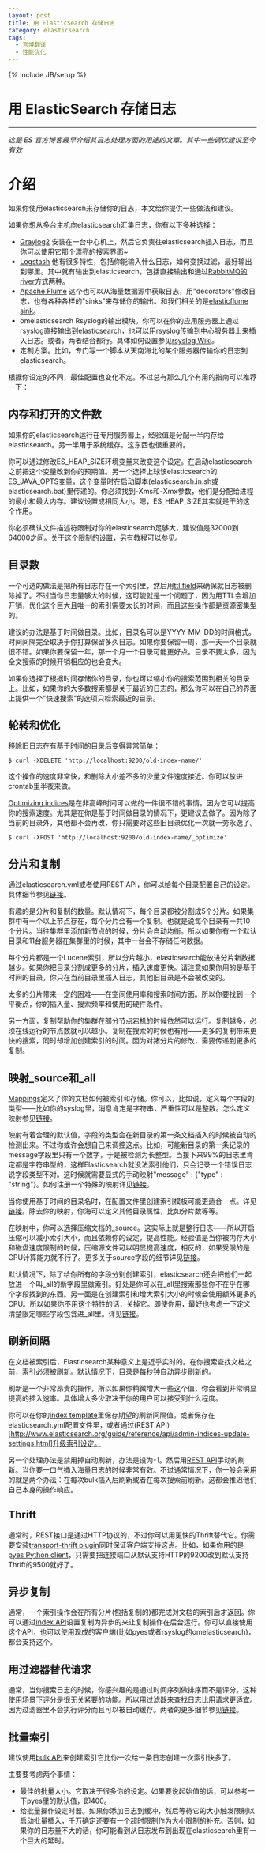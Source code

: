 ```yaml
---
layout: post
title: 用 ElasticSearch 存储日志
category: elasticsearch
tags:
  - 官博翻译
  - 性能优化
---
```

{% include JB/setup %}
# 用 ElasticSearch 存储日志
---
*这是 ES 官方博客最早介绍其日志处理方面的用途的文章。其中一些调优建议至今有效*

# 介绍

如果你使用elasticsearch来存储你的日志，本文给你提供一些做法和建议。

如果你想从多台主机向elasticsearch汇集日志，你有以下多种选择：

- [Graylog2](http://graylog2.org/) 安装在一台中心机上，然后它负责往elasticsearch插入日志，而且你可以使用它那个漂亮的搜索界面~
- [Logstash](http://logstash.net/) 他有很多特性，包括你能输入什么日志，如何变换过滤，最好输出到哪里。其中就有输出到elasticsearch，包括直接输出和通过[RabbitMQ的river](http://www.elasticsearch.org/guide/reference/river/rabbitmq.html)方式两种。
- [Apache Flume](https://cwiki.apache.org/FLUME/) 这个也可以从海量数据源中获取日志，用"decorators"修改日志，也有各种各样的"sinks"来存储你的输出。和我们相关的是[elasticflume sink](https://github.com/Aconex/elasticflume)。
- omelasticsearch Rsyslog的输出模块。你可以在你的应用服务器上通过rsyslog直接输出到elasticsearch，也可以用rsyslog传输到中心服务器上来插入日志。或者，两者结合都行。具体如何设置参见[rsyslog Wiki](http://wiki.rsyslog.com/index.php/HOWTO:_rsyslog_%2B_elasticsearch)。
- 定制方案。比如，专门写一个脚本从天南海北的某个服务器传输你的日志到elasticsearch。

根据你设定的不同，最佳配置也变化不定。不过总有那么几个有用的指南可以推荐一下：

## 内存和打开的文件数

如果你的elasticsearch运行在专用服务器上，经验值是分配一半内存给elasticsearch。另一半用于系统缓存，这东西也很重要的。

你可以通过修改ES_HEAP_SIZE环境变量来改变这个设定。在启动elasticsearch之前把这个变量改到你的预期值。另一个选择上球该elasticsearch的ES_JAVA_OPTS变量，这个变量时在启动脚本(elasticsearch.in.sh或elasticsearch.bat)里传递的。你必须找到-Xms和-Xmx参数，他们是分配给进程的最小和最大内存。建议设置成相同大小。嗯，ES_HEAP_SIZE其实就是干的这个作用。

你必须确认文件描述符限制对你的elasticsearch足够大，建议值是32000到64000之间。关于这个限制的设置，另有[教程](http://www.elasticsearch.org/tutorials/2011/04/06/too-many-open-files.html)可以参见。

## 目录数

一个可选的做法是把所有日志存在一个索引里，然后用[ttl field](http://www.elasticsearch.org/guide/reference/mapping/ttl-field.html)来确保就日志被删除掉了。不过当你日志量够大的时候，这可能就是一个问题了，因为用TTL会增加开销，优化这个巨大且唯一的索引需要太长的时间，而且这些操作都是资源密集型的。

建议的办法是基于时间做目录。比如，目录名可以是YYYY-MM-DD的时间格式。时间间隔完全取决于你打算保留多久日志。如果你要保留一周，那一天一个目录就很不错。如果你要保留一年，那一个月一个目录可能更好点。目录不要太多，因为全文搜索的时候开销相应的也会变大。

如果你选择了根据时间存储你的目录，你也可以缩小你的搜索范围到相关的目录上。比如，如果你的大多数搜索都是关于最近的日志的，那么你可以在自己的界面上提供一个"快速搜索"的选项只检索最近的目录。

## 轮转和优化

移除旧日志在有基于时间的目录后变得异常简单：

    $ curl -XDELETE 'http://localhost:9200/old-index-name/'

这个操作的速度非常快，和删除大小差不多的少量文件速度接近。你可以放进crontab里半夜来做。

[Optimizing indices](http://www.elasticsearch.org/guide/reference/api/admin-indices-optimize.html)是在非高峰时间可以做的一件很不错的事情。因为它可以提高你的搜索速度。尤其是在你是基于时间做目录的情况下，更建议去做了。因为除了当前的目录外，其他都不会再改，你只需要对这些旧目录优化一次就一劳永逸了。

    $ curl -XPOST 'http://localhost:9200/old-index-name/_optimize'

## 分片和复制

通过elasticsearch.yml或者使用REST API，你可以给每个目录配置自己的设定。具体细节参见[链接](http://www.elasticsearch.org/guide/reference/setup/configuration.html)。

有趣的是分片和复制的数量。默认情况下，每个目录都被分割成5个分片。如果集群中有一个以上节点存在，每个分片会有一个复制。也就是说每个目录有一共10个分片。当往集群里添加新节点的时候，分片会自动均衡。所以如果你有一个默认目录和11台服务器在集群里的时候，其中一台会不存储任何数据。

每个分片都是一个Lucene索引，所以分片越小，elasticsearch能放进分片新数据越少。如果你把目录分割成更多的分片，插入速度更快。请注意如果你用的是基于时间的目录，你只在当前目录里插入日志，其他旧目录是不会被改变的。

太多的分片带来一定的困难——在空间使用率和搜索时间方面。所以你要找到一个平衡点，你的插入量、搜索频率和使用的硬件条件。

另一方面，复制帮助你的集群在部分节点宕机的时候依然可以运行。复制越多，必须在线运行的节点数就可以越小。复制在搜索的时候也有用——更多的复制带来更快的搜索，同时却增加创建索引的时间。因为对猪分片的修改，需要传递到更多的复制。

## 映射_source和_all

[Mappings](http://www.elasticsearch.org/guide/reference/mapping/)定义了你的文档如何被索引和存储。你可以，比如说，定义每个字段的类型——比如你的syslog里，消息肯定是字符串，严重性可以是整数。怎么定义映射参见[链接](http://www.elasticsearch.org/guide/reference/api/admin-indices-put-mapping.html)。

映射有着合理的默认值，字段的类型会在新目录的第一条文档插入的时候被自动的检测出来。不过你或许会想自己来调控这点。比如，可能新目录的第一条记录的message字段里只有一个数字，于是被检测为长整型。当接下来99%的日志里肯定都是字符串型的，这样Elasticsearch就没法索引他们，只会记录一个错误日志说字段类型不对。这时候就需要显式的手动映射"message" : {"type" : "string"}。如何注册一个特殊的映射详见[链接](http://www.elasticsearch.org/guide/reference/api/admin-indices-put-mapping.html)。

当你使用基于时间的目录名时，在配置文件里创建索引模板可能更适合一点。详见[链接](http://www.elasticsearch.org/guide/reference/api/admin-indices-templates.html)。除去你的映射，你海可以定义其他目录属性，比如分片数等等。

在映射中，你可以选择压缩文档的_source。这实际上就是整行日志——所以开启压缩可以减小索引大小，而且依赖你的设定，提高性能。经验值是当你被内存大小和磁盘速度限制的时候，压缩源文件可以明显提高速度，相反的，如果受限的是CPU计算能力就不行了。更多关于source字段的细节详见[链接](http://www.elasticsearch.org/guide/reference/mapping/source-field.html)。

默认情况下，除了给你所有的字段分别创建索引，elasticsearch还会把他们一起放进一个叫_all的新字段里做索引。好处是你可以在_all里搜索那些你不在乎在哪个字段找到的东西。另一面是在创建索引和增大索引大小的时候会使用额外更多的CPU。所以如果你不用这个特性的话，关掉它。即使你用，最好也考虑一下定义清楚限定哪些字段包含进_all里。详见[链接](http://www.elasticsearch.org/guide/reference/mapping/all-field.html)。

## 刷新间隔

在文档被索引后，Elasticsearch某种意义上是近乎实时的。在你搜索查找文档之前，索引必须被刷新。默认情况下，目录是每秒钟自动异步刷新的。

刷新是一个非常昂贵的操作，所以如果你稍微增大一些这个值，你会看到非常明显提高的插入速率。具体增大多少取决于你的用户可以接受到什么程度。

你可以在你的[index template](http://www.elasticsearch.org/guide/reference/api/admin-indices-templates.html)里保存期望的刷新间隔值。或者保存在elasticsearch.yml配置文件里，或者通过(REST API)[http://www.elasticsearch.org/guide/reference/api/admin-indices-update-settings.html]升级索引设定。

另一个处理办法是禁用掉自动刷新，办法是设为-1。然后用[REST API](http://www.elasticsearch.org/guide/reference/api/admin-indices-refresh.html)手动的刷新。当你要一口气插入海量日志的时候非常有效。不过通常情况下，你一般会采用的就是两个办法：在每次bulk插入后刷新或者在每次搜索前刷新。这都会推迟他们自己本身的操作响应。

## Thrift

通常时，REST接口是通过HTTP协议的，不过你可以用更快的Thrift替代它。你需要安装[transport-thrift plugin](https://github.com/elasticsearch/elasticsearch-transport-thrift)同时保证客户端支持这点。比如，如果你用的是[pyes Python client](https://github.com/aparo/pyes)，只需要把连接端口从默认支持HTTP的9200改到默认支持Thrift的9500就好了。

## 异步复制

通常，一个索引操作会在所有分片(包括复制的)都完成对文档的索引后才返回。你可以通过[index API](http://www.elasticsearch.org/guide/reference/api/index_.html)设置复制为异步的来让复制操作在后台运行。你可以直接使用这个API，也可以使用现成的客户端(比如pyes或者rsyslog的omelasticsearch)，都会支持这个。

## 用过滤器替代请求

通常，当你搜索日志的时候，你感兴趣的是通过时间序列做排序而不是评分。这种使用场景下评分是很无关紧要的功能。所以用过滤器来查找日志比用请求更适宜。因为过滤器里不会执行评分而且可以被自动缓存。两者的更多细节参见[链接](http://www.elasticsearch.org/guide/reference/query-dsl/)。

## 批量索引

建议使用[bulk API](http://www.elasticsearch.org/guide/reference/api/bulk.html)来创建索引它比你一次给一条日志创建一次索引快多了。

主要要考虑两个事情：

- 最佳的批量大小。它取决于很多你的设定。如果要说起始值的话，可以参考一下pyes里的默认值，即400。
- 给批量操作设定时器。如果你添加日志到缓冲，然后等待它的大小触发限制以启动批量插入，千万确定还要有一个超时限制作为大小限制的补充。否则，如果你的日志量不大的话，你可能看到从日志发布到出现在elasticsearch里有一个巨大的延时。

